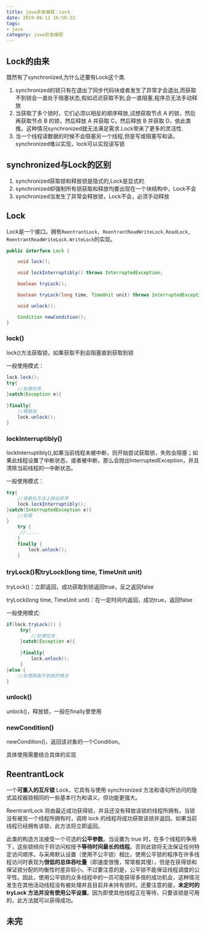 ```yaml
---
title: java并发编程：Lock
date: 2019-06-12 16:50:33
tags: 
- java
category: java并发编程
---
```



## Lock的由来

既然有了synchronized,为什么还要有Lock这个类.
<!--moire-->
1. synchronized的锁只有在退出了同步代码块或者发生了异常才会退出,而获取不到锁会一直处于阻塞状态,假如迟迟获取不到,会一直阻塞,程序员无法手动释放
2. 当获取了多个锁时，它们必须以相反的顺序释放,试想获取节点 A 的锁，然后再获取节点 B 的锁，然后释放 A 并获取 C，然后释放 B 并获取 D，依此类推。这种情况synchronized就无法满足需求.Lock带来了更多的灵活性.
3. 当一个线程读数据的时候不会阻塞另一个线程,但是写或阻塞写和读。synchronized难以实现，lock可以实现读写锁

## synchronized与Lock的区别

1. synchronized获取锁和释放锁是隐式的,Lock是显式的.
2. synchronized却强制所有锁获取和释放均要出现在一个块结构中，Lock不会
3. synchronized当发生了异常会释放锁，Lock不会，必须手动释放


## Lock

Lock是一个接口。拥有`ReentrantLock, ReentrantReadWriteLock.ReadLock, ReentrantReadWriteLock.WriteLock`的实现。

```java
public interface Lock {

    void lock();

    void lockInterruptibly() throws InterruptedException;

    boolean tryLock();

    boolean tryLock(long time, TimeUnit unit) throws InterruptedException;

    void unlock();

    Condition newCondition();
}

```

### lock()

lock()方法获取锁，如果获取不到会阻塞直到获取到锁

一般使用模式：
```java
lock.lock();
try{
    //处理任务
}catch(Exception e){
     
}finally{
    //释放锁
    lock.unlock(); 
}
```

### lockInterruptibly()

lockInterruptibly(),如果当前线程未被中断，则开始尝试获取锁，失败会阻塞；如果此线程设置了中断状态，或者被中断，那么会抛出InterruptedException，并且清除当前线程的一中断状态。

一般使用模式：
```java
try{
    //或者在方法上抛出异常
    lock.lockInterruptibly();
}catch(InterruptedException e){
    //处理
}
    try {  
     //.....
    }
    finally {
        lock.unlock();
    }  
```

### tryLock()和tryLock(long time, TimeUnit unit)
tryLock()：立即返回，成功获取到锁返回true，反之返回false

tryLock(long time, TimeUnit unit)：在一定时间内返回，成功true，返回false

一般使用模式:
```java
if(lock.tryLock()) {
     try{
         //处理任务
     }catch(Exception e){
         
     }finally{
         lock.unlock();
     } 
}else {
    //处理获取不到锁的情况
}
```

### unlock()
unlock()，释放锁，一般在finally里使用

### newCondition()
newCondition()，返回该对象的一个Condition。

具体使用需要结合具体的实现

## ReentrantLock

一个**可重入的互斥锁** Lock，它具有与使用 synchronized 方法和语句所访问的隐式监视器锁相同的一些基本行为和语义，但功能更强大。

ReentrantLock 将由最近成功获得锁，并且还没有释放该锁的线程所拥有。当锁没有被另一个线程所拥有时，调用 lock 的线程将成功获取该锁并返回。如果当前线程已经拥有该锁，此方法将立即返回。

此类的构造方法接受一个可选的**公平参数**。当设置为 true 时，在多个线程的争用下，这些锁倾向于将访问权授予**等待时间最长的线程**。否则此锁将无法保证任何特定访问顺序。与采用默认设置（使用不公平锁）相比，使用公平锁的程序在许多线程访问时表现为**很低的总体吞吐量**（即速度很慢，常常极其慢），但是在获得锁和保证锁分配的均衡性时差异较小。不过要注意的是，公平锁不能保证线程调度的公平性。因此，使用公平锁的众多线程中的一员可能获得多倍的成功机会，这种情况发生在其他活动线程没有被处理并且目前并未持有锁时。还要注意的是，**未定时的 tryLock 方法并没有使用公平设置**。因为即使其他线程正在等待，只要该锁是可用的，此方法就可以获得成功。



## 未完



## 